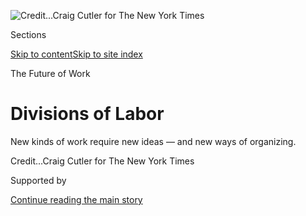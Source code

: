 <div id="app">

<div>

<div>

<div>

</div>

<div data-aria-hidden="false">

<div id="site-content" data-role="main">

<div>

<div class="css-1aor85t" style="opacity:0.000000001;z-index:-1;visibility:hidden">

<div class="css-1hqnpie">

<div class="css-epjblv">

<span class="css-z6pdnw">Divisions of
Labor</span>

</div>

<div class="css-k008qs">

<div class="css-1iwv8en">

<span class="css-18z7m18"></span>

<div>

<div>

</div>

</div>

</div>

<span class="css-1n6z4y">https://nyti.ms/2maIjRW</span>

<div class="css-1705lsu">

<div class="css-4xjgmj">

<div class="css-4skfbu" data-role="toolbar" data-aria-label="Social Media Share buttons, Save button, and Comments Panel with current comment count" data-testid="share-tools">

  - 
  - 
  - 
  - 
    
    <div class="css-6n7j50">
    
    </div>

  - 
  - 

</div>

</div>

</div>

</div>

</div>

</div>

<div class="css-11qgg8s">

</div>

<div id="fullBleedHeaderContent">

<div class="css-1mre5cn">

![<span class="css-ach9cc e1z0qqy90" itemprop="copyrightHolder"><span class="css-1ly73wi e1tej78p0">Credit...</span><span><span>Craig
Cutler for The New York
Times</span></span></span>](https://static01.graylady3jvrrxbe.onion/images/2017/02/26/magazine/26cover/26cover-articleLarge-v2.jpg?quality=75&auto=webp&disable=upscale)

</div>

<div class="css-7fy04p">

<div class="css-6cn7ki">

<div class="NYTAppHideMasthead css-1bcu9v6 e1suatyy0">

<div class="section css-1o1qe8k e1suatyy2">

<div class="css-cu5p7t er09x8g0">

<div class="css-6n7j50">

</div>

<span class="css-1dv1kvn">Sections</span>

[Skip to content](#site-content)[Skip to site index](#site-index)

</div>

<div class="css-10698na e1huz5gh0">

</div>

</div>

</div>

The Future of Work

<div class="css-1sojcmr ehdk2mb0">

# Divisions of Labor

</div>

New kinds of work require new ideas — and new ways of
organizing.

</div>

</div>

<div class="css-nwzfg5 e1gnum310">

<span class="css-1f9pvn2 magazine"></span><span class="css-ach9cc e1z0qqy90" itemprop="copyrightHolder"><span class="css-1ly73wi e1tej78p0">Credit...</span><span><span>Craig
Cutler for The New York Times</span></span></span>

</div>

<div id="sponsor-wrapper" class="css-1hyfx7x">

<div id="sponsor-slug" class="css-19vbshk">

Supported by

</div>

[Continue reading the main
story](#after-sponsor)

<div id="sponsor" class="ad sponsor-wrapper" style="text-align:center;height:100%;display:block">

</div>

<div id="after-sponsor">

</div>

</div>

<div class="css-1fl1393 e1gnum311">

<div class="css-18e8msd">

<div class="css-vp77d3 epjyd6m0">

<div class="css-1baulvz">

By <span class="css-1baulvz last-byline" itemprop="name">Barbara
Ehrenreich</span>

</div>

</div>

  - Feb. 23,
    2017

  - 
    
    <div class="css-4xjgmj">
    
    <div class="css-d8bdto" data-role="toolbar" data-aria-label="Social Media Share buttons, Save button, and Comments Panel with current comment count" data-testid="share-tools">
    
      - 
      - 
      - 
      - 
        
        <div class="css-6n7j50">
        
        </div>
    
      - 
      - 
    
    </div>
    
    </div>

</div>

</div>

</div>

<div class="section meteredContent css-1r7ky0e" name="articleBody" itemprop="articleBody">

<div class="css-1fanzo5 StoryBodyCompanionColumn">

<div class="css-53u6y8">

**The working class,** or at least the white part, has emerged as our
great national mystery. Traditionally Democratic, they helped elect a
flamboyantly ostentatious billionaire to the presidency. “What’s wrong
with them?” the liberal pundits keep asking. Why do they believe Trump’s
promises? Are they stupid or just deplorably racist? Why did the working
class align itself against its own interests?

I was born into this elusive class and remain firmly connected to it
through friendships and family. In the 1980s, for example, I personally
anchored a working-class cultural hub in my own home on Long Island. The
attraction was not me but my husband (then) and longtime friend Gary
Stevenson, a former warehouse worker who had become an organizer for the
Teamsters union. You may think of the Long Island suburbs as a bedroom
community for Manhattan commuters or a portal to the Hamptons, but they
were then also an industrial center, with more than 20,000 workers
employed at Grumman alone. When my sister moved into our basement from
Colorado, she quickly found a job in a factory within a mile of our
house, as did thousands of other people, some of them bused in from the
Bronx. Mostly we hosted local residents who passed through our house for
evening meetings or weekend gatherings — truck drivers, factory workers,
janitors and eventually nurses. My job was to make chili and keep room
in the fridge for the baked ziti others would invariably bring. I once
tried to explain the concept of “democratic socialism” to some
machine-shop workers and went off on a brief peroration against the
Soviet Union. They stared at me glumly across the kitchen counter until
one growled, “At least they have health care over there.”

By the time my little crew was gathering in the ranch house,
working-class aspirations were everywhere being trampled underfoot. In
1981, President Reagan busted the air traffic controllers’ union by
firing more than 11,000 striking workers — a clear signal of what was to
come. A few years later, we hosted a picnic for Jim Guyette, the leader
of a militant meatpacking local in Minnesota that had undertaken a
wildcat strike against Hormel (and of course no Hormel products were
served at our picnic). But labor had entered into an age of givebacks
and concessions. Grovel was the message, or go without a job. Even the
“mighty mighty” unions of the old labor chant, the ones that our
little group had struggled both to build and to democratize, were
threatened with extinction. Within a year, the wildcat local was crushed
by its own parent union, the United Food and Commercial
Workers.

</div>

</div>

<div style="max-width:100%;margin:0 auto">

<div class="css-17dprlf" data-id="100000004948229" data-slug="26opener-pq1" style="max-width:300px">

</div>

</div>

<div class="css-1fanzo5 StoryBodyCompanionColumn">

<div class="css-53u6y8">

Steel mills went quiet, the mines where my father and grandfather had
worked shut down, factories fled south of the border. Much more was lost
in the process than just the jobs; an entire way of life, central to the
American mythos, was coming to an end. The available jobs, in fields
like retail sales and health care, were ill paid, making it harder for a
man without a college education to support a family on his own. I could
see this in my own extended family, where the grandsons of miners and
railroad workers were taking jobs as delivery-truck drivers and
fast-food restaurant managers or even competing with their wives to
become retail workers or practical nurses. As Susan Faludi observed in
her 1999 book “Stiffed,” the deindustrialization of America led to a
profound masculinity crisis: What did it mean to be a man when a man
could no longer support a family?

</div>

</div>

<div class="css-1fanzo5 StoryBodyCompanionColumn">

<div class="css-53u6y8">

It wasn’t just a way of life that was dying but also many of those who
had lived it. Research in 2015 by Angus Deaton, a Nobel laureate in
economics, with his wife, Anne Case, showed that the mortality gap
between college-educated whites and non-college-educated whites had been
widening rapidly since 1999. A couple of months later, economists at the
Brookings Institution found that for men born in 1920, there was a
six-year difference in life expectancy between the top 10 percent of
earners and the bottom 10 percent. For men born in 1950, that difference
more than doubled, to 14 years. Smoking, which is now mostly a
working-class habit, could account for only a third of the excess
deaths. The rest were apparently attributable to alcoholism, drug
overdoses and suicide, usually by gunshot — what are often called
“diseases of despair.”

**In the new** economic landscape of low-paid service jobs, some of the
old nostrums of the left have stopped making sense. “Full employment,”
for example, was the mantra of the unions for decades, but what did it
mean when so many jobs no longer paid enough to live on? The idea had
been that if everyone who wanted a job could get one, employers would
have to raise wages to attract new workers. But when I went out as an
undercover journalist in the late 1990s to test the viability of
entry-level jobs, I found my co-workers — waitstaff, nursing-home
workers, maids with a cleaning service, Walmart “associates” — living
for the most part in poverty. As I reported in the resulting book,
“Nickel and Dimed,” some were homeless and slept in their cars, while
others skipped lunch because they couldn’t afford anything more than a
snack-size bag of Doritos. They were full-time workers, and this was a
time, like the present, of nearly full
employment.

</div>

</div>

<div class="css-79elbk" data-testid="photoviewer-wrapper">

<div class="css-z3e15g" data-testid="photoviewer-wrapper-hidden">

</div>

<div class="css-1a48zt4 ehw59r15" data-testid="photoviewer-children">

![<span class="css-ach9cc e1z0qqy90" itemprop="copyrightHolder"><span class="css-1ly73wi e1tej78p0">Credit...</span><span>Patches
illustrated by Young Jerks. Photographs by Craig Cutler for The New York
Times.</span></span>](https://static01.graylady3jvrrxbe.onion/images/2017/02/26/magazine/26openernewpolitics-alt/26openernewpolitics-alt-articleInline.jpg?quality=75&auto=webp&disable=upscale)

</div>

</div>

<div class="css-1fanzo5 StoryBodyCompanionColumn">

<div class="css-53u6y8">

The other popular solution to the crisis of the working class was job
retraining. If ours is a “knowledge economy” — which sounds so much
better than a “low-wage economy” — unemployed workers would just have to
get their game on and upgrade to more useful skills. President Obama
promoted job retraining, as did Hillary Clinton as a presidential
candidate, along with many Republicans. The problem was that no one was
sure what to train people in; computer skills were in vogue in the ’90s,
welding has gone in and out of style and careers in the still-growing
health sector are supposed to be the best bets now. Nor is there any
clear measure of the effectiveness of existing retraining programs. In
2011, the Government Accountability Office found the federal government
supporting 47 job-training projects as of 2009, of which only five had
been evaluated in the previous five years. Paul Ryan has repeatedly
praised a program in his hometown, Janesville, Wis., but a 2012
ProPublica study found that laid-off people who went through it were
less likely to find jobs than those who did not.

</div>

</div>

<div class="css-1fanzo5 StoryBodyCompanionColumn">

<div class="css-53u6y8">

No matter how good the retraining program, the idea that people should
be endlessly malleable and ready to recreate themselves to accommodate
every change in the job market is probably not realistic and certainly
not respectful of existing skills. In the early ’90s, I had dinner at a
Pizza Hut with a laid-off miner in Butte, Mont. (actually, there are no
other kinds of miners in Butte). He was in his 50s, and he chuckled when
he told me that he was being advised to get a degree in nursing. I
couldn’t help laughing too — not at the gender incongruity but at the
notion that a man whose tools had been a pickax and dynamite should now
so radically change his relation to the world. No wonder that when
blue-collar workers were given the choice between job retraining, as
proffered by Clinton, and somehow, miraculously, bringing their old jobs
back, as proposed by Trump, they went for the latter.

Now when politicians invoke “the working class,” they are likely to
gesture, anachronistically, to an abandoned factory. They might more
accurately use a hospital or a fast-food restaurant as a prop. The new
working class contains many of the traditional blue-collar occupations —
truck driver, electrician, plumber — but by and large its members are
more likely to wield mops than hammers, and bedpans rather than trowels.
Demographically, too, the working class has evolved from the heavily
white male grouping that used to assemble at my house in the 1980s;
black and Hispanic people have long been a big, if unacknowledged, part
of the working class, and now it’s more female and contains many more
immigrants as well. If the stereotype of the old working class was a man
in a hard hat, the new one is better represented as a woman chanting,
“El pueblo unido jamás será vencido\!” (The people united will never
be
defeated\!)

</div>

</div>

<div style="max-width:100%;margin:0 auto">

<div class="css-17dprlf" data-id="100000004950072" data-slug="26work-nav" style="max-width:300px">

</div>

</div>

<div class="css-1fanzo5 StoryBodyCompanionColumn">

<div class="css-53u6y8">

The old jobs aren’t coming back, but there is another way to address the
crisis brought about by deindustrialization: Pay all workers better. The
big labor innovation of the 21st century has been campaigns seeking to
raise local or state minimum wages. Activists have succeeded in passing
living-wage laws in more than a hundred counties and municipalities
since 1994 by appealing to a simple sense of justice: Why should someone
work full time, year-round, and not make enough to pay for rent and
other basics? Surveys found large majorities favoring an increase in the
minimum wage; college students, church members and unions rallied to
local campaigns. Unions started taking on formerly neglected
constituencies like janitors, home health aides and day laborers. And
where the unions have faltered, entirely new kinds of organizations
sprang up: associations sometimes backed by unions and sometimes by
philanthropic foundations — Our Walmart, the National Domestic Workers
Alliance and the Restaurant Opportunities Centers United.

**Our old scene** on Long Island is long gone: the house sold, the old
friendships frayed by age and distance. I miss it. As a group, we had no
particular ideology, but our vision, which was articulated through our
parties rather than any manifesto, was utopian, especially in the
context of Long Island, where if you wanted any help from the county,
you had to be a registered Republican. If we had a single theme, it
could be summed up in the old-fashioned word “solidarity”: If you join
my picket line, I’ll join yours, and maybe we’ll all go protest
together, along with the kids, at the chemical plant that was oozing
toxins into our soil — followed by a barbecue in my backyard. We were
not interested in small-P politics. We wanted a world in which
everyone’s work was honored and every voice heard.

I never expected to be part of anything like that again until, in 2004,
I discovered a similar, far-better-organized group in Fort Wayne, Ind.
The Northeast Indiana Central Labor Council, as it was then called,
brought together Mexican immigrant construction workers and the
native-born building-trade union members they had been brought in to
replace, laid-off foundry workers and Burmese factory workers, adjunct
professors and janitors. Their goal, according to the president at the
time, Tom Lewandowski, a former General Electric factory worker who
served in the 1990s as the A.F.L.-C.I.O.’s liaison to the Polish
insurgent movement Solidarnosc, was to create a “culture of solidarity.”
They were inspired by the realization that it’s not enough to organize
people with jobs; you have to organize the unemployed as well as the
“anxiously employed” — meaning potentially the entire community. Their
not-so-secret tactic was parties and picnics, some of which I was lucky
enough to attend.

The scene in Fort Wayne featured people of all colors and collar colors,
legal and undocumented workers, liberals and political conservatives,
some of whom supported Trump in the last election. It showed that a new
kind of solidarity was in reach, even if the old unions may not be
ready. In 2016, the ailing A.F.L.-C.I.O., which for more than six
decades has struggled to hold the labor movement together, suddenly
dissolved the Northeast Indiana Central Labor Council, citing obscure
bureaucratic imperatives. But the labor council was undaunted. It
promptly reinvented itself as the Workers’ Project and drew more than
6,000 people to the local Labor Day picnic, despite having lost its
internet access and office equipment to the A.F.L.-C.I.O.

When I last talked to Tom Lewandowski, in early February, the Workers’
Project had just succeeded in organizing 20 Costco contract workers into
a collective unit of their own and were planning to celebrate with, of
course, a party. The human urge to make common cause — and have a good
time doing it — is hard to suppress.

</div>

</div>

</div>

<div>

</div>

<div>

</div>

<div>

</div>

<div>

<div id="bottom-wrapper" class="css-1ede5it">

<div id="bottom-slug" class="css-l9onyx">

Advertisement

</div>

[Continue reading the main
story](#after-bottom)

<div id="bottom" class="ad bottom-wrapper" style="text-align:center;height:100%;display:block;min-height:90px">

</div>

<div id="after-bottom">

</div>

</div>

</div>

</div>

</div>

## Site Index

<div>

</div>

## Site Information Navigation

  - [© <span>2020</span> <span>The New York Times
    Company</span>](https://help.nytimes3xbfgragh.onion/hc/en-us/articles/115014792127-Copyright-notice)

<!-- end list -->

  - [NYTCo](https://www.nytco.com/)
  - [Contact
    Us](https://help.nytimes3xbfgragh.onion/hc/en-us/articles/115015385887-Contact-Us)
  - [Work with us](https://www.nytco.com/careers/)
  - [Advertise](https://nytmediakit.com/)
  - [T Brand Studio](http://www.tbrandstudio.com/)
  - [Your Ad
    Choices](https://www.nytimes3xbfgragh.onion/privacy/cookie-policy#how-do-i-manage-trackers)
  - [Privacy](https://www.nytimes3xbfgragh.onion/privacy)
  - [Terms of
    Service](https://help.nytimes3xbfgragh.onion/hc/en-us/articles/115014893428-Terms-of-service)
  - [Terms of
    Sale](https://help.nytimes3xbfgragh.onion/hc/en-us/articles/115014893968-Terms-of-sale)
  - [Site
    Map](https://spiderbites.nytimes3xbfgragh.onion)
  - [Help](https://help.nytimes3xbfgragh.onion/hc/en-us)
  - [Subscriptions](https://www.nytimes3xbfgragh.onion/subscription?campaignId=37WXW)

</div>

</div>

</div>

</div>
